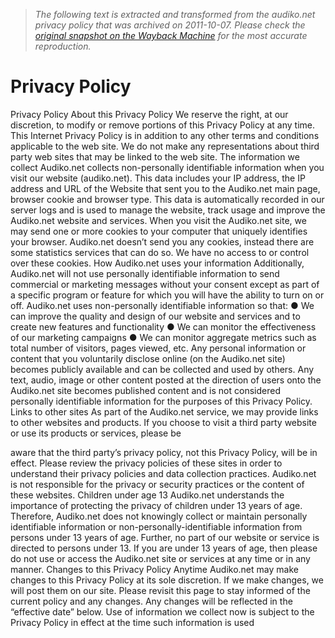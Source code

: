 > *The following text is extracted and transformed from the audiko.net privacy policy that was archived on 2011-10-07. Please check the [original snapshot on the Wayback Machine](https://web.archive.org/web/20111007065638id_/http%3A//audiko.net/adkPrivacyPolicy.pdf) for the most accurate reproduction.*

# Privacy Policy

Privacy Policy
About this Privacy Policy
We reserve the right, at our discretion, to modify or remove portions of this Privacy
Policy at any time. This Internet Privacy Policy is in addition to any other terms and
conditions applicable to the web site. We do not make any representations about third
party web sites that may be linked to the web site.
The information we collect
Audiko.net collects non-personally identifiable information when you visit our website
(audiko.net). This data includes your IP address, the IP address and URL of the
Website that sent you to the Audiko.net main page, browser cookie and browser type.
This data is automatically recorded in our server logs and is used to manage the
website, track usage and improve the Audiko.net website and services.
When you visit the Audiko.net site, we may send one or more cookies to your computer
that uniquely identifies your browser. Audiko.net doesn’t send you any cookies, instead
there are some statistics services that can do so. We have no access to or control over
these cookies.
How Audiko.net uses your information
Additionally, Audiko.net will not use personally identifiable information to send
commercial or marketing messages without your consent except as part of a specific
program or feature for which you will have the ability to turn on or off.
Audiko.net uses non-personally identifiable information so that:
    ● We can improve the quality and design of our website and services and to create
        new features and functionality
    ● We can monitor the effectiveness of our marketing campaigns
    ●   We can monitor aggregate metrics such as total number of visitors, pages
        viewed, etc.
Any personal information or content that you voluntarily disclose online (on the
Audiko.net site) becomes publicly available and can be collected and used by others.
Any text, audio, image or other content posted at the direction of users onto the
Audiko.net site becomes published content and is not considered personally identifiable
information for the purposes of this Privacy Policy.
Links to other sites
As part of the Audiko.net service, we may provide links to other websites and products.
If you choose to visit a third party website or use its products or services, please be


aware that the third party’s privacy policy, not this Privacy Policy, will be in effect.
Please review the privacy policies of these sites in order to understand their privacy
policies and data collection practices. Audiko.net is not responsible for the privacy or
security practices or the content of these websites.
Children under age 13
Audiko.net understands the importance of protecting the privacy of children under 13
years of age. Therefore, Audiko.net does not knowingly collect or maintain personally
identifiable information or non-personally-identifiable information from persons under 13
years of age. Further, no part of our website or service is directed to persons under 13.
If you are under 13 years of age, then please do not use or access the Audiko.net site
or services at any time or in any manner.
Changes to this Privacy Policy
Anytime Audiko.net may make changes to this Privacy Policy at its sole discretion. If we
make changes, we will post them on our site. Please revisit this page to stay informed of
the current policy and any changes. Any changes will be reflected in the “effective date”
below. Use of information we collect now is subject to the Privacy Policy in effect at the
time such information is used

